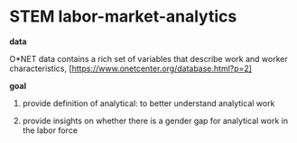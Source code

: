 # STEM labor-market-analytics


**data**

O*NET data contains a rich set of variables that describe work and worker characteristics, [https://www.onetcenter.org/database.html?p=2]



**goal**

1. provide definition of analytical: to better understand analytical work 

2. provide insights on whether there is a gender gap for analytical work in the labor force


